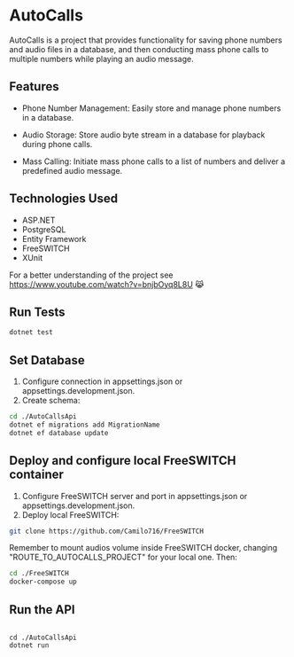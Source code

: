 # AutoCalls

AutoCalls is a project that provides functionality for saving phone numbers and audio files in a database, and then conducting mass phone calls to multiple numbers while playing an audio message.

## Features

- Phone Number Management: Easily store and manage phone numbers in a database.

- Audio Storage: Store audio byte stream in a database for playback during phone calls.

- Mass Calling: Initiate mass phone calls to a list of numbers and deliver a predefined audio message.

## Technologies Used

- ASP.NET
- PostgreSQL
- Entity Framework
- FreeSWITCH
- XUnit

For a better understanding of the project see <https://www.youtube.com/watch?v=bnjbOyq8L8U> 😹

## Run Tests

``` bash
dotnet test
```

## Set Database

1. Configure connection in appsettings.json or appsettings.development.json.
2. Create schema:

``` bash
cd ./AutoCallsApi 
dotnet ef migrations add MigrationName
dotnet ef database update
```

## Deploy and configure local FreeSWITCH container

1. Configure FreeSWITCH server and port in appsettings.json or appsettings.development.json.
2. Deploy local FreeSWITCH:

```bash
git clone https://github.com/Camilo716/FreeSWITCH
```

Remember to mount audios volume inside FreeSWITCH docker, changing "ROUTE_TO_AUTOCALLS_PROJECT" for your local one. Then:

```bash
cd ./FreeSWITCH
docker-compose up
```


## Run the API
```

cd ./AutoCallsApi
dotnet run
```
